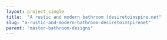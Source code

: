 ```yaml
---
layout: project_single
title:  "A rustic and modern bathroom (desiretoinspire.net"
slug: "a-rustic-and-modern-bathroom-desiretoinspirenet"
parent: "master-bathroom-designs"
---
```

 